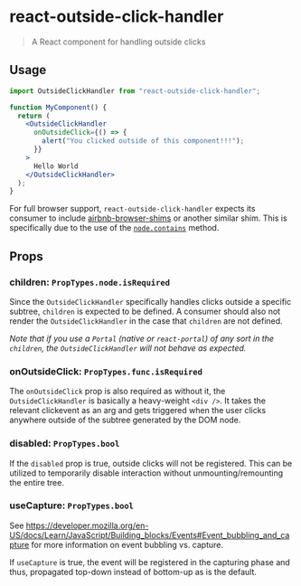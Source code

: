 # react-outside-click-handler

> A React component for handling outside clicks

## Usage

```jsx
import OutsideClickHandler from "react-outside-click-handler";

function MyComponent() {
  return (
    <OutsideClickHandler
      onOutsideClick={() => {
        alert("You clicked outside of this component!!!");
      }}
    >
      Hello World
    </OutsideClickHandler>
  );
}
```

For full browser support, `react-outside-click-handler` expects its consumer to include [airbnb-browser-shims](https://github.com/airbnb/browser-shims) or another similar shim. This is specifically due to the use of the [`node.contains`](https://developer.mozilla.org/en-US/docs/Web/API/Node/contains) method.

## Props

### children: `PropTypes.node.isRequired`

Since the `OutsideClickHandler` specifically handles clicks outside a specific subtree, `children` is expected to be defined. A consumer should also not render the `OutsideClickHandler` in the case that `children` are not defined.

_Note that if you use a `Portal` (native or `react-portal`) of any sort in the `children`, the `OutsideClickHandler` will not behave as expected._

### onOutsideClick: `PropTypes.func.isRequired`

The `onOutsideClick` prop is also required as without it, the `OutsideClickHandler` is basically a heavy-weight `<div />`. It takes the relevant clickevent as an arg and gets triggered when the user clicks anywhere outside of the subtree generated by the DOM node.

### disabled: `PropTypes.bool`

If the `disabled` prop is true, outside clicks will not be registered. This can be utilized to temporarily disable interaction without unmounting/remounting the entire tree.

### useCapture: `PropTypes.bool`

See https://developer.mozilla.org/en-US/docs/Learn/JavaScript/Building_blocks/Events#Event_bubbling_and_capture for more information on event bubbling vs. capture.

If `useCapture` is true, the event will be registered in the capturing phase and thus, propagated top-down instead of bottom-up as is the default.

